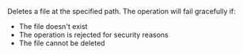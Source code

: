 Deletes a file at the specified path. The operation will fail gracefully if:
- The file doesn't exist
- The operation is rejected for security reasons
- The file cannot be deleted
